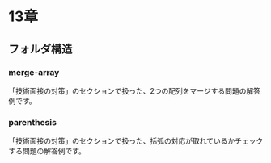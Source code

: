 # 13章

## フォルダ構造

### merge-array

「技術面接の対策」のセクションで扱った、2つの配列をマージする問題の解答例です。

### parenthesis

「技術面接の対策」のセクションで扱った、括弧の対応が取れているかチェックする問題の解答例です。
